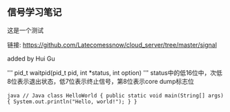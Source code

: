 ## 信号学习笔记
这是一个测试

链接: <https://github.com/Latecomessnow/cloud_server/tree/master/signal>

added by Hui Gu

'''
pid_t waitpid(pid_t pid, int *status, int option)
'''
status中的低16位中，次低8位表示退出状态，低7位表示终止信号，第8位表示core dump标志位

​```java
// Java
class HelloWorld {
    public static void main(String[] args) {
        System.out.println("Hello, world!");
    }
}
​```